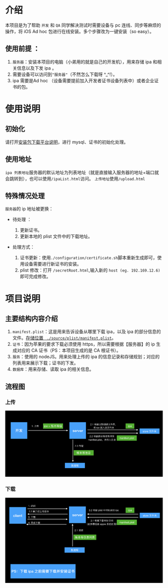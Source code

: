 # 介绍
本项目是为了帮助 `开发` 和 `QA` 同学解决测试时需要设备与 pc 连线、同步等麻烦的操作，将 iOS Ad hoc 包进行在线安装。多个步骤改为一键安装（so easy）。

## 使用前提 ：

1. `服务器`：安装本项目的电脑（小弟用的就是自己的开发机），用来存储 ipa 和相关信息以及下发 ipa 。
2. 需要设备可以访问到`"服务器"`（不然怎么下载呀 ^_^!）。
3. ipa 需要是Ad hoc （设备需要提前加入开发者证书设备列表中）或者企业证书的包。
 
# 使用说明

## 初始化
请打开[安装包下载平台说明](./configuration/安装包下载平台说明.md)，进行 mysql、证书的初始化处理。

## 使用地址
`ipa 列表地址`服务器的默认地址为列表地址（就是直接输入服务器的地址+端口就会跳转到），也可以使用`/ipaList.html`访问。
`上传地址`使用`/upload.html`

## 特殊情况处理

`服务器`的 ip 地址被更换：

* 待处理 ：
    1. 更新证书。
    2. 更新本地的 plist 文件中的下载地址。

* 处理方式：

    1. 证书更新：使用`./configuration/certificate.sh`脚本重新生成即可，使用设备需要进行新证书的安装。
    2. plist 修改：打开 `/secretRoot.html`,输入新的 `host (eg. 192.169.12.6) ` 即可完成修改。



# 项目说明

## 主要结构内容介绍
1. `manifest.plist`：这是用来告诉设备从哪里下载 ipa，以及 ipa 的部分信息的文件。[存储位置 ` ./source/plist/manifest.plist`](./source/plist/manifest.plist)。
2. `证书`：因为苹果的要求下载必须使用 https，所以需要根据【服务器】的 ip 生成对应的 CA 证书（PS：本项目生成的是 CA 根证书）。
3. `服务`：使用的 nodeJS。用来处理上传的 ipa 的信息记录和存储规划；对应的列表用来展示下载；证书的下发。
4. `数据库`：用来存储、读取 ipa 的相关信息。

## 流程图

### 上传

![上传流程](./source/逻辑图/上传.jpeg)

### 下载
![下载流程](./source/逻辑图/下载.jpeg)